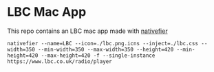 # LBC Mac App

This repo contains an LBC mac app made with [nativefier](https://github.com/jiahaog/nativefier/issues)

`nativefier --name=LBC --icon=./lbc.png.icns --inject=./lbc.css --width=350 --min-width=350 --max-width=350 --height=420 --min-height=420 --max-height=420 -f --single-instance https://www.lbc.co.uk/radio/player`